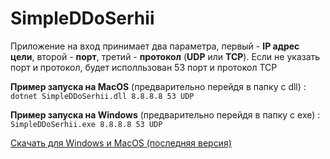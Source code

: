 # SimpleDDoSerhii

Приложение на вход принимает два параметра, первый - **IP адрес цели**, второй - **порт**, третий - **протокол** (**UDP** или **TCP**). Если не указать порт и протокол, будет исполльзован 53 порт и протокол TCP

**Пример запуска на MacOS** (предварительно перейдя в папку с dll) : ```dotnet SimpleDDoSerhii.dll 8.8.8.8 53 UDP``` 

**Пример запуска на Windows** (предварительно перейдя в папку с exe) : ```SimpleDDoSerhii.exe 8.8.8.8 53 UDP``` 

[Скачать для Windows и MacOS (последняя версия)](https://github.com/usern0name/SimpleDDoSerhii/raw/master/unversal_1_1.zip)

